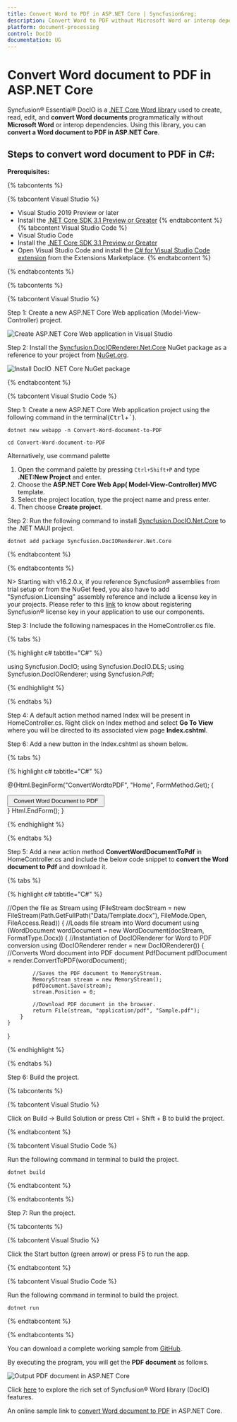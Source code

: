 ```yaml
---
title: Convert Word to PDF in ASP.NET Core | Syncfusion&reg;
description: Convert Word to PDF without Microsoft Word or interop dependencies in ASP.NET Core application using .NET Core Word (DocIO) library.
platform: document-processing
control: DocIO
documentation: UG
---
```


# Convert Word document to PDF in ASP.NET Core

Syncfusion&reg; Essential&reg; DocIO is a [.NET Core Word library](https://www.syncfusion.com/document-processing/word-framework/net-core/word-library) used to create, read, edit, and **convert Word documents** programmatically without **Microsoft Word** or interop dependencies. Using this library, you can **convert a Word document to PDF in ASP.NET Core**.

## Steps to convert word document to PDF in C#:

**Prerequisites:**

{% tabcontents %}

{% tabcontent Visual Studio %}
* Visual Studio 2019 Preview or later
* Install the [.NET Core SDK 3.1 Preview or Greater](https://dotnet.microsoft.com/en-us/download/dotnet/3.1)
{% endtabcontent %}
{% tabcontent Visual Studio Code %}
* Visual Studio Code
* Install the [.NET Core SDK 3.1 Preview or Greater](https://dotnet.microsoft.com/en-us/download/dotnet/3.1)
* Open Visual Studio Code and install the [C# for Visual Studio Code extension](https://marketplace.visualstudio.com/items?itemName=ms-dotnettools.csharp) from the Extensions Marketplace.
{% endtabcontent %}

{% endtabcontents %}

{% tabcontents %}

{% tabcontent Visual Studio %}

Step 1: Create a new ASP.NET Core Web application (Model-View-Controller) project.

![Create ASP.NET Core Web application in Visual Studio](ASP-NET-Core_images/CreateProjectforConversion.png)

Step 2: Install the [Syncfusion.DocIORenderer.Net.Core](https://www.nuget.org/packages/Syncfusion.DocIORenderer.Net.Core) NuGet package as a reference to your project from [NuGet.org](https://www.nuget.org/).

![Install DocIO .NET Core NuGet package](ASP-NET-Core_images/NugetPackage.png)

{% endtabcontent %}
 

{% tabcontent Visual Studio Code %}

Step 1: Create a new ASP.NET Core Web application project using the following command in the terminal(<kbd>Ctrl</kbd>+<kbd>`</kbd>).

```
dotnet new webapp -n Convert-Word-document-to-PDF
```

```
cd Convert-Word-document-to-PDF
```

Alternatively, use command palette
1. Open the command palette by pressing `Ctrl+Shift+P` and type **.NET:New Project** and enter.
2. Choose the **ASP.NET Core Web App( Model-View-Controller) MVC** template.
3. Select the project location, type the project name and press enter.
4. Then choose **Create project**.

Step 2: Run the following command to install [Syncfusion.DocIO.Net.Core](https://www.nuget.org/packages/Syncfusion.DocIORenderer.Net.Core) to the .NET MAUI project.

```
dotnet add package Syncfusion.DocIORenderer.Net.Core
```

{% endtabcontent %}
 
{% endtabcontents %}

N> Starting with v16.2.0.x, if you reference Syncfusion&reg; assemblies from trial setup or from the NuGet feed, you also have to add "Syncfusion.Licensing" assembly reference and include a license key in your projects. Please refer to this [link](https://help.syncfusion.com/common/essential-studio/licensing/overview) to know about registering Syncfusion&reg; license key in your application to use our components.

Step 3: Include the following namespaces in the HomeController.cs file.

{% tabs %}

{% highlight c# tabtitle="C#" %}

using Syncfusion.DocIO;
using Syncfusion.DocIO.DLS;
using Syncfusion.DocIORenderer;
using Syncfusion.Pdf;

{% endhighlight %}

{% endtabs %}

Step 4: A default action method named Index will be present in HomeController.cs. Right click on Index method and select **Go To View** where you will be directed to its associated view page **Index.cshtml**.

Step 6: Add a new button in the Index.cshtml as shown below.

{% tabs %}

{% highlight c# tabtitle="C#" %}

@{Html.BeginForm("ConvertWordtoPDF", "Home", FormMethod.Get);
{
<div>
    <input type="submit" value="Convert Word Document to PDF" style="width:220px;height:27px" />
</div>
}
Html.EndForm();
}

{% endhighlight %}

{% endtabs %}

Step 5: Add a new action method **ConvertWordDocumentToPdf** in HomeController.cs and include the below code snippet to **convert the Word document to Pdf** and download it.

{% tabs %}

{% highlight c# tabtitle="C#" %}

//Open the file as Stream
using (FileStream docStream = new FileStream(Path.GetFullPath("Data/Template.docx"), FileMode.Open, FileAccess.Read))
{
    //Loads file stream into Word document
    using (WordDocument wordDocument = new WordDocument(docStream, FormatType.Docx))
    {
        //Instantiation of DocIORenderer for Word to PDF conversion
        using (DocIORenderer render = new DocIORenderer())
        {
            //Converts Word document into PDF document
            PdfDocument pdfDocument = render.ConvertToPDF(wordDocument);

            //Saves the PDF document to MemoryStream.
            MemoryStream stream = new MemoryStream();
            pdfDocument.Save(stream);
            stream.Position = 0;

            //Download PDF document in the browser.
            return File(stream, "application/pdf", "Sample.pdf");
        }
    }
}

{% endhighlight %}

{% endtabs %}

Step 6: Build the project.

{% tabcontents %}

{% tabcontent Visual Studio %}

Click on Build → Build Solution or press Ctrl + Shift + B to build the project.

{% endtabcontent %}
 
{% tabcontent Visual Studio Code %}

Run the following command in terminal to build the project.

```
dotnet build
```

{% endtabcontent %}
 
{% endtabcontents %}

Step 7: Run the project.

{% tabcontents %}

{% tabcontent Visual Studio %}

Click the Start button (green arrow) or press F5 to run the app.

{% endtabcontent %}

{% tabcontent Visual Studio Code %}

Run the following command in terminal to build the project.

```
dotnet run
```
{% endtabcontent %}

{% endtabcontents %}

You can download a complete working sample from [GitHub](https://github.com/SyncfusionExamples/DocIO-Examples/tree/main/Word-to-PDF-Conversion/Convert-Word-document-to-PDF/ASP.NET-Core).

By executing the program, you will get the **PDF document** as follows.

![Output PDF document in ASP.NET Core](WordToPDF_images/OutputImage.png)

Click [here](https://www.syncfusion.com/document-processing/word-framework/net-core) to explore the rich set of Syncfusion&reg; Word library (DocIO) features. 

An online sample link to [convert Word document to PDF](https://ej2.syncfusion.com/aspnetcore/Word/WordToPDF#/material3) in ASP.NET Core.
